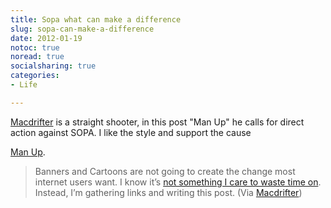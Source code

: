 ```yaml
---
title: Sopa what can make a difference
slug: sopa-can-make-a-difference
date: 2012-01-19
notoc: true
noread: true
socialsharing: true
categories: 
- Life

---
```

[Macdrifter][macdrifter] is a straight shooter, in this post "Man Up" he calls for direct action against SOPA. I like the style and support the cause 

[Man Up][macdrifter 2].

> Banners and Cartoons are not going to create the change most internet users want. I know it&#x2019;s [not something I care to waste time on][macdrifter 3]. Instead, I&#x2019;m gathering links and writing this post. 
(Via [Macdrifter][macdrifter])

[macdrifter]: http://www.macdrifter.com/
[macdrifter 2]: http://www.macdrifter.com/2012/01/man-up/?utm_source=rss&utm_medium=rss&utm_campaign=man-up
[macdrifter 3]: http://www.macdrifter.com/2012/01/sopa-whining/